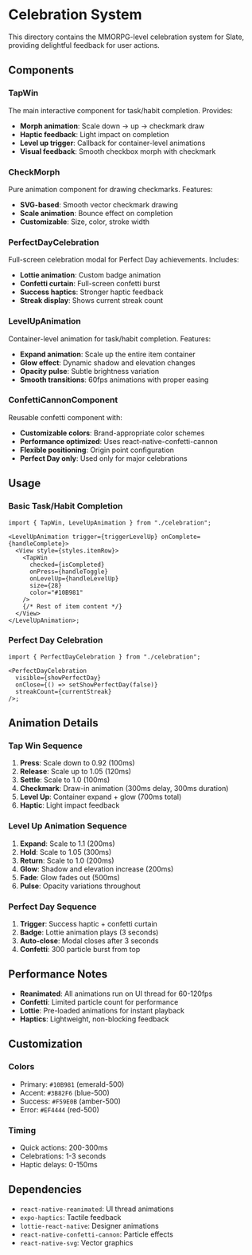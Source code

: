 # Celebration System

This directory contains the MMORPG-level celebration system for Slate, providing delightful feedback for user actions.

## Components

### TapWin

The main interactive component for task/habit completion. Provides:

- **Morph animation**: Scale down → up → checkmark draw
- **Haptic feedback**: Light impact on completion
- **Level up trigger**: Callback for container-level animations
- **Visual feedback**: Smooth checkbox morph with checkmark

### CheckMorph

Pure animation component for drawing checkmarks. Features:

- **SVG-based**: Smooth vector checkmark drawing
- **Scale animation**: Bounce effect on completion
- **Customizable**: Size, color, stroke width

### PerfectDayCelebration

Full-screen celebration modal for Perfect Day achievements. Includes:

- **Lottie animation**: Custom badge animation
- **Confetti curtain**: Full-screen confetti burst
- **Success haptics**: Stronger haptic feedback
- **Streak display**: Shows current streak count

### LevelUpAnimation

Container-level animation for task/habit completion. Features:

- **Expand animation**: Scale up the entire item container
- **Glow effect**: Dynamic shadow and elevation changes
- **Opacity pulse**: Subtle brightness variation
- **Smooth transitions**: 60fps animations with proper easing

### ConfettiCannonComponent

Reusable confetti component with:

- **Customizable colors**: Brand-appropriate color schemes
- **Performance optimized**: Uses react-native-confetti-cannon
- **Flexible positioning**: Origin point configuration
- **Perfect Day only**: Used only for major celebrations

## Usage

### Basic Task/Habit Completion

```tsx
import { TapWin, LevelUpAnimation } from "./celebration";

<LevelUpAnimation trigger={triggerLevelUp} onComplete={handleComplete}>
  <View style={styles.itemRow}>
    <TapWin
      checked={isCompleted}
      onPress={handleToggle}
      onLevelUp={handleLevelUp}
      size={28}
      color="#10B981"
    />
    {/* Rest of item content */}
  </View>
</LevelUpAnimation>;
```

### Perfect Day Celebration

```tsx
import { PerfectDayCelebration } from "./celebration";

<PerfectDayCelebration
  visible={showPerfectDay}
  onClose={() => setShowPerfectDay(false)}
  streakCount={currentStreak}
/>;
```

## Animation Details

### Tap Win Sequence

1. **Press**: Scale down to 0.92 (100ms)
2. **Release**: Scale up to 1.05 (120ms)
3. **Settle**: Scale to 1.0 (100ms)
4. **Checkmark**: Draw-in animation (300ms delay, 300ms duration)
5. **Level Up**: Container expand + glow (700ms total)
6. **Haptic**: Light impact feedback

### Level Up Animation Sequence

1. **Expand**: Scale to 1.1 (200ms)
2. **Hold**: Scale to 1.05 (300ms)
3. **Return**: Scale to 1.0 (200ms)
4. **Glow**: Shadow and elevation increase (200ms)
5. **Fade**: Glow fades out (500ms)
6. **Pulse**: Opacity variations throughout

### Perfect Day Sequence

1. **Trigger**: Success haptic + confetti curtain
2. **Badge**: Lottie animation plays (3 seconds)
3. **Auto-close**: Modal closes after 3 seconds
4. **Confetti**: 300 particle burst from top

## Performance Notes

- **Reanimated**: All animations run on UI thread for 60-120fps
- **Confetti**: Limited particle count for performance
- **Lottie**: Pre-loaded animations for instant playback
- **Haptics**: Lightweight, non-blocking feedback

## Customization

### Colors

- Primary: `#10B981` (emerald-500)
- Accent: `#3B82F6` (blue-500)
- Success: `#F59E0B` (amber-500)
- Error: `#EF4444` (red-500)

### Timing

- Quick actions: 200-300ms
- Celebrations: 1-3 seconds
- Haptic delays: 0-150ms

## Dependencies

- `react-native-reanimated`: UI thread animations
- `expo-haptics`: Tactile feedback
- `lottie-react-native`: Designer animations
- `react-native-confetti-cannon`: Particle effects
- `react-native-svg`: Vector graphics
